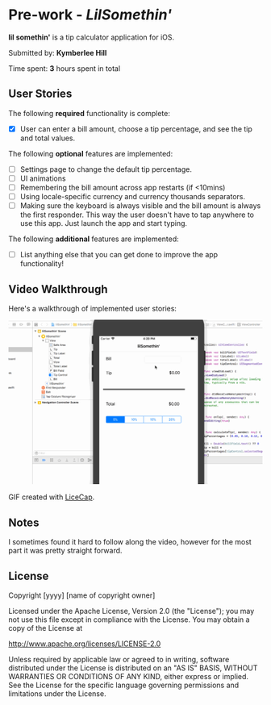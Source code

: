 # Pre-work - *LilSomethin'*

**lil somethin'** is a tip calculator application for iOS.

Submitted by: **Kymberlee Hill**

Time spent: **3** hours spent in total

## User Stories

The following **required** functionality is complete:

*[x]  User can enter a bill amount, choose a tip percentage, and see the tip and total values.

The following **optional** features are implemented:
* [ ] Settings page to change the default tip percentage.
* [ ] UI animations
* [ ] Remembering the bill amount across app restarts (if <10mins)
* [ ] Using locale-specific currency and currency thousands separators.
* [ ] Making sure the keyboard is always visible and the bill amount is always the first responder. This way the user doesn't have to tap anywhere to use this app. Just launch the app and start typing.

The following **additional** features are implemented:

- [ ] List anything else that you can get done to improve the app functionality!

## Video Walkthrough

Here's a walkthrough of implemented user stories:

<img src="https://github.com/kymwithay/lilSomethin-/blob/master/lilsomethin'.gif" title='Video Walkthrough' width='' alt='Video Walkthrough'/>

GIF created with [LiceCap](http://www.cockos.com/licecap/).

## Notes

I sometimes found it hard to follow along the video, however for the most part it was pretty straight forward.

## License

Copyright [yyyy] [name of copyright owner]

Licensed under the Apache License, Version 2.0 (the "License");
you may not use this file except in compliance with the License.
You may obtain a copy of the License at

http://www.apache.org/licenses/LICENSE-2.0

Unless required by applicable law or agreed to in writing, software
distributed under the License is distributed on an "AS IS" BASIS,
WITHOUT WARRANTIES OR CONDITIONS OF ANY KIND, either express or implied.
See the License for the specific language governing permissions and
limitations under the License.
